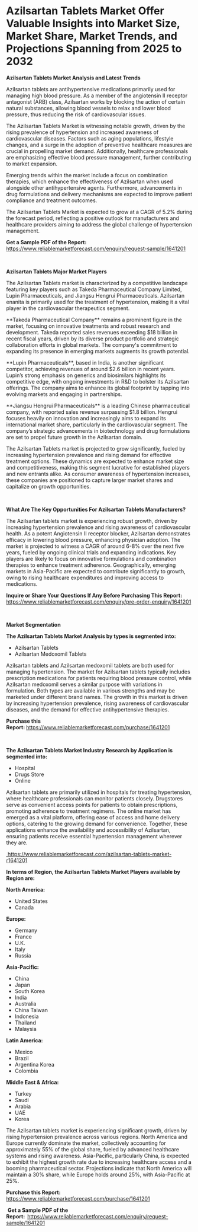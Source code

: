 <p><h1>Azilsartan Tablets Market Offer Valuable Insights into Market Size, Market Share, Market Trends, and Projections Spanning from 2025 to 2032</h1></p><p><strong>Azilsartan Tablets Market Analysis and Latest Trends</strong></p>
<p><p>Azilsartan tablets are antihypertensive medications primarily used for managing high blood pressure. As a member of the angiotensin II receptor antagonist (ARB) class, Azilsartan works by blocking the action of certain natural substances, allowing blood vessels to relax and lower blood pressure, thus reducing the risk of cardiovascular issues.</p><p>The Azilsartan Tablets Market is witnessing notable growth, driven by the rising prevalence of hypertension and increased awareness of cardiovascular diseases. Factors such as aging populations, lifestyle changes, and a surge in the adoption of preventive healthcare measures are crucial in propelling market demand. Additionally, healthcare professionals are emphasizing effective blood pressure management, further contributing to market expansion.</p><p>Emerging trends within the market include a focus on combination therapies, which enhance the effectiveness of Azilsartan when used alongside other antihypertensive agents. Furthermore, advancements in drug formulations and delivery mechanisms are expected to improve patient compliance and treatment outcomes.</p><p>The Azilsartan Tablets Market is expected to grow at a CAGR of 5.2% during the forecast period, reflecting a positive outlook for manufacturers and healthcare providers aiming to address the global challenge of hypertension management.</p></p>
<p><strong>Get a Sample PDF of the Report:&nbsp;</strong> <a href="https://www.reliablemarketforecast.com/enquiry/request-sample/1641201?utm_campaign=2130&utm_medium=2&utm_source=Github&utm_content=ia&utm_term=19042025&utm_id=azilsartan-tablets">https://www.reliablemarketforecast.com/enquiry/request-sample/1641201</a></p>
<p>&nbsp;</p>
<p><strong>Azilsartan Tablets Major Market Players</strong></p>
<p><p>The Azilsartan Tablets market is characterized by a competitive landscape featuring key players such as Takeda Pharmaceutical Company Limited, Lupin Pharmaceuticals, and Jiangsu Hengrui Pharmaceuticals. Azilsartan enanita is primarily used for the treatment of hypertension, making it a vital player in the cardiovascular therapeutics segment.</p><p>**Takeda Pharmaceutical Company** remains a prominent figure in the market, focusing on innovative treatments and robust research and development. Takeda reported sales revenues exceeding $18 billion in recent fiscal years, driven by its diverse product portfolio and strategic collaboration efforts in global markets. The company's commitment to expanding its presence in emerging markets augments its growth potential.</p><p>**Lupin Pharmaceuticals**, based in India, is another significant competitor, achieving revenues of around $2.6 billion in recent years. Lupin’s strong emphasis on generics and biosimilars highlights its competitive edge, with ongoing investments in R&D to bolster its Azilsartan offerings. The company aims to enhance its global footprint by tapping into evolving markets and engaging in partnerships.</p><p>**Jiangsu Hengrui Pharmaceuticals** is a leading Chinese pharmaceutical company, with reported sales revenue surpassing $1.8 billion. Hengrui focuses heavily on innovation and increasingly aims to expand its international market share, particularly in the cardiovascular segment. The company’s strategic advancements in biotechnology and drug formulations are set to propel future growth in the Azilsartan domain.</p><p>The Azilsartan Tablets market is projected to grow significantly, fueled by increasing hypertension prevalence and rising demand for effective treatment options. These dynamics are expected to enhance market size and competitiveness, making this segment lucrative for established players and new entrants alike. As consumer awareness of hypertension increases, these companies are positioned to capture larger market shares and capitalize on growth opportunities.</p></p>
<p>&nbsp;</p>
<p><strong>What Are The Key Opportunities For Azilsartan Tablets Manufacturers?</strong></p>
<p><p>The Azilsartan tablets market is experiencing robust growth, driven by increasing hypertension prevalence and rising awareness of cardiovascular health. As a potent Angiotensin II receptor blocker, Azilsartan demonstrates efficacy in lowering blood pressure, enhancing physician adoption. The market is projected to witness a CAGR of around 6-8% over the next five years, fueled by ongoing clinical trials and expanding indications. Key players are likely to focus on innovative formulations and combination therapies to enhance treatment adherence. Geographically, emerging markets in Asia-Pacific are expected to contribute significantly to growth, owing to rising healthcare expenditures and improving access to medications.</p></p>
<p><strong>Inquire or Share Your Questions If Any Before Purchasing This Report:</strong> <a href="https://www.reliablemarketforecast.com/enquiry/pre-order-enquiry/1641201?utm_campaign=2130&utm_medium=2&utm_source=Github&utm_content=ia&utm_term=19042025&utm_id=azilsartan-tablets">https://www.reliablemarketforecast.com/enquiry/pre-order-enquiry/1641201</a></p>
<p>&nbsp;</p>
<p><strong>Market Segmentation</strong></p>
<p><strong>The Azilsartan Tablets Market Analysis by types is segmented into:</strong></p>
<p><ul><li>Azilsartan Tablets</li><li>Azilsartan Medoxomil Tablets</li></ul></p>
<p><p>Azilsartan tablets and Azilsartan medoxomil tablets are both used for managing hypertension. The market for Azilsartan tablets typically includes prescription medications for patients requiring blood pressure control, while Azilsartan medoxomil serves a similar purpose with variations in formulation. Both types are available in various strengths and may be marketed under different brand names. The growth in this market is driven by increasing hypertension prevalence, rising awareness of cardiovascular diseases, and the demand for effective antihypertensive therapies.</p></p>
<p><strong>Purchase this Report:&nbsp;</strong><a href="https://www.reliablemarketforecast.com/purchase/1641201?utm_campaign=2130&utm_medium=2&utm_source=Github&utm_content=ia&utm_term=19042025&utm_id=azilsartan-tablets">https://www.reliablemarketforecast.com/purchase/1641201</a></p>
<p>&nbsp;</p>
<p><strong>The Azilsartan Tablets Market Industry Research by Application is segmented into:</strong></p>
<p><ul><li>Hospital</li><li>Drugs Store</li><li>Online</li></ul></p>
<p><p>Azilsartan tablets are primarily utilized in hospitals for treating hypertension, where healthcare professionals can monitor patients closely. Drugstores serve as convenient access points for patients to obtain prescriptions, promoting adherence to treatment regimens. The online market has emerged as a vital platform, offering ease of access and home delivery options, catering to the growing demand for convenience. Together, these applications enhance the availability and accessibility of Azilsartan, ensuring patients receive essential hypertension management wherever they are.</p></p>
<p><a href="https://www.reliablemarketforecast.com/azilsartan-tablets-market-r1641201?utm_campaign=2130&utm_medium=2&utm_source=Github&utm_content=ia&utm_term=19042025&utm_id=azilsartan-tablets">&nbsp;https://www.reliablemarketforecast.com/azilsartan-tablets-market-r1641201</a></p>
<p><strong>In terms of Region, the Azilsartan Tablets Market Players available by Region are:</strong></p>
<p>
    <p> <strong> North America: </strong>
        <ul>
            <li>United States</li>
            <li>Canada</li>
        </ul>
        </p> 
    <p> <strong> Europe: </strong>
        <ul>
            <li>Germany</li>
            <li>France</li>
            <li>U.K.</li>
            <li>Italy</li>
            <li>Russia</li>
        </ul>
        </p> 
    <p> <strong> Asia-Pacific: </strong>
        <ul>
            <li>China</li>
            <li>Japan</li>
            <li>South Korea</li>
            <li>India</li>
            <li>Australia</li>
            <li>China Taiwan</li>
            <li>Indonesia</li>
            <li>Thailand</li>
            <li>Malaysia</li>
        </ul>
        </p> 
    <p> <strong> Latin America: </strong>
        <ul>
            <li>Mexico</li>
            <li>Brazil</li>
            <li>Argentina Korea</li>
            <li>Colombia</li>
        </ul>
        </p> 
    <p> <strong> Middle East & Africa: </strong>
        <ul>
            <li>Turkey</li>
            <li>Saudi</li>
            <li>Arabia</li>
            <li>UAE</li>
            <li>Korea</li>
        </ul>
    </p>
    </p>
<p><p>The Azilsartan tablets market is experiencing significant growth, driven by rising hypertension prevalence across various regions. North America and Europe currently dominate the market, collectively accounting for approximately 55% of the global share, fueled by advanced healthcare systems and rising awareness. Asia-Pacific, particularly China, is expected to exhibit the highest growth rate due to increasing healthcare access and a booming pharmaceutical sector. Projections indicate that North America will maintain a 30% share, while Europe holds around 25%, with Asia-Pacific at 25%.</p></p>
<p><strong>Purchase this Report: </strong><a href="https://www.reliablemarketforecast.com/purchase/1641201?utm_campaign=2130&utm_medium=2&utm_source=Github&utm_content=ia&utm_term=19042025&utm_id=azilsartan-tablets">https://www.reliablemarketforecast.com/purchase/1641201</a></p>
<p>&nbsp;<strong>Get a Sample PDF of the Report:&nbsp;&nbsp;</strong><a href="https://www.reliablemarketforecast.com/enquiry/request-sample/1641201?utm_campaign=2130&utm_medium=2&utm_source=Github&utm_content=ia&utm_term=19042025&utm_id=azilsartan-tablets">https://www.reliablemarketforecast.com/enquiry/request-sample/1641201</a></p>
<p><strong></strong></p>
<p><p></p><p></p><p></p></p>